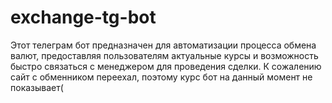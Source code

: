 # exchange-tg-bot
Этот телеграм бот предназначен для автоматизации процесса обмена валют, предоставляя пользователям актуальные курсы и возможность быстро связаться с менеджером для проведения сделки. К сожалению сайт с обменником переехал, поэтому курс бот на данный момент не показывает(
